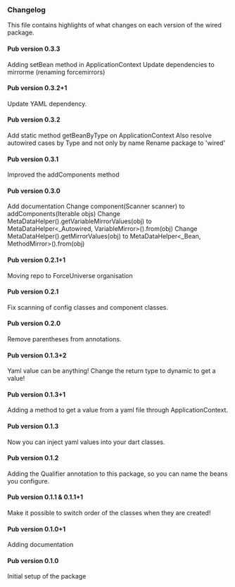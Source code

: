 ### Changelog ###

This file contains highlights of what changes on each version of the wired package. 

#### Pub version 0.3.3 ####

Adding setBean method in ApplicationContext
Update dependencies to mirrorme (renaming forcemirrors)

#### Pub version 0.3.2+1 ####

Update YAML dependency.

#### Pub version 0.3.2 ####

Add static method getBeanByType on ApplicationContext
Also resolve autowired cases by Type and not only by name
Rename package to 'wired'

#### Pub version 0.3.1 ####

Improved the addComponents method

#### Pub version 0.3.0 ####

Add documentation
Change component(Scanner scanner) to addComponents(Iterable objs)
Change MetaDataHelper().getVariableMirrorValues(obj) to MetaDataHelper<_Autowired, VariableMirror>().from(obj)
Change MetaDataHelper().getMirrorValues(obj) to MetaDataHelper<_Bean, MethodMirror>().from(obj)

#### Pub version 0.2.1+1 ####

Moving repo to ForceUniverse organisation  

#### Pub version 0.2.1 ####

Fix scanning of config classes and component classes.  

#### Pub version 0.2.0 ####

Remove parentheses from annotations.  

#### Pub version 0.1.3+2 ####

Yaml value can be anything! Change the return type to dynamic to get a value!

#### Pub version 0.1.3+1 ####

Adding a method to get a value from a yaml file through ApplicationContext.

#### Pub version 0.1.3 ####

Now you can inject yaml values into your dart classes.

#### Pub version 0.1.2 ####

Adding the Qualifier annotation to this package, so you can name the beans you configure.

#### Pub version 0.1.1 & 0.1.1+1 ####

Make it possible to switch order of the classes when they are created!

#### Pub version 0.1.0+1 ####

Adding documentation

#### Pub version 0.1.0 ####

Initial setup of the package